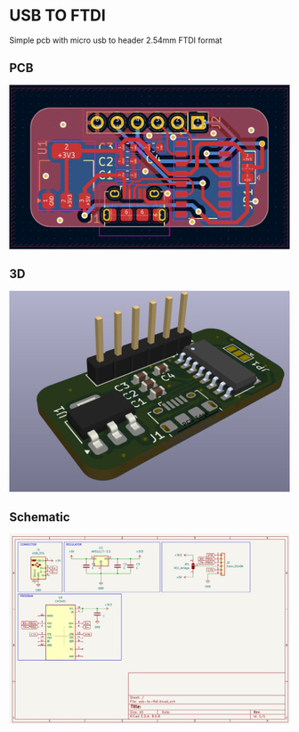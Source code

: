 # USB TO FTDI

Simple pcb with micro usb to header 2.54mm FTDI format

## PCB

![image info](./pcb.png)

## 3D

![image info](./3d.png)

## Schematic

![image info](./schematic.png)